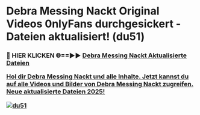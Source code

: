 # Debra Messing Nackt Original Videos 0nlyFans durchgesickert - Dateien aktualisiert! (du51)

<h3>🔴 HIER KLICKEN 🌐==►► <a href="https://tinyurl.com/h6vf6nb8" rel="nofollow">Debra Messing Nackt Aktualisierte Dateien

Hol dir Debra Messing Nackt und alle Inhalte. Jetzt kannst du auf alle Videos und Bilder von Debra Messing Nackt zugreifen. Neue aktualisierte Dateien 2025!

[![du51](https://i.imgur.com/sD4kR3V.gif)](https://tinyurl.com/h6vf6nb8)
